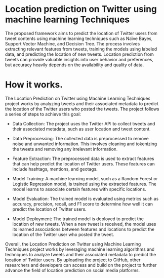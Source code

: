 # Location prediction on Twitter using machine learning Techniques
 
The proposed framework aims to predict the location of Twitter users from tweet contents using machine learning techniques such as Naïve Bayes, Support Vector Machine, and Decision Tree. The process involves extracting relevant features from tweets, training the models using labeled data, and predicting the location of new tweets. Location prediction from tweets can provide valuable insights into user behavior and preferences, but accuracy heavily depends on the availability and quality of data.

# How it works.

The Location Prediction on Twitter using Machine Learning Techniques project works by analyzing tweets and their associated metadata to predict the location of the Twitter users who posted the tweets. The project follows a series of steps to achieve this goal:

* Data Collection: The project uses the Twitter API to collect tweets and their associated metadata, such as user location and tweet content.

* Data Preprocessing: The collected data is preprocessed to remove noise and unwanted information. This involves cleaning and tokenizing the tweets and removing any irrelevant information.

* Feature Extraction: The preprocessed data is used to extract features that can help predict the location of Twitter users. These features can include hashtags,     mentions, and geotags.

* Model Training: A machine learning model, such as a Random Forest or Logistic Regression model, is trained using the extracted features. The model learns to associate certain features with specific locations.

* Model Evaluation: The trained model is evaluated using metrics such as accuracy, precision, recall, and F1 score to determine how well it can predict the location of Twitter users.

* Model Deployment: The trained model is deployed to predict the location of new tweets. When a new tweet is received, the model uses its learned associations between features and locations to predict the location of the Twitter user who posted the tweet.

Overall, the Location Prediction on Twitter using Machine Learning Techniques project works by leveraging machine learning algorithms and techniques to analyze tweets and their associated metadata to predict the location of Twitter users. By uploading the project to GitHub, other researchers and developers can access and build on the project to further advance the field of location prediction on social media platforms.
